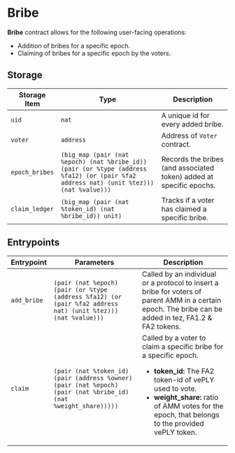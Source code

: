# Bribe

**Bribe** contract allows for the following user-facing operations:

- Addition of bribes for a specific epoch.
- Claiming of bribes for a specific epoch by the voters.

## Storage

| Storage Item   | Type                                                                                                                                    | Description                                                         |
| -------------- | --------------------------------------------------------------------------------------------------------------------------------------- | ------------------------------------------------------------------- |
| `uid`          | `nat`                                                                                                                                   | A unique id for every added bribe.                                  |
| `voter`        | `address`                                                                                                                               | Address of `Voter` contract.                                        |
| `epoch_bribes` | `(big_map (pair (nat %epoch) (nat %bribe_id)) (pair (or %type (address %fa12) (or (pair %fa2 address nat) (unit %tez))) (nat %value)))` | Records the bribes (and associated token) added at specific epochs. |
| `claim_ledger` | `(big_map (pair (nat %token_id) (nat %bribe_id)) unit)`                                                                                 | Tracks if a voter has claimed a specific bribe.                     |

## Entrypoints

| Entrypoint  | Parameters                                                                                                      | Description                                                                                                                                                                                                                                           |
| ----------- | --------------------------------------------------------------------------------------------------------------- | ----------------------------------------------------------------------------------------------------------------------------------------------------------------------------------------------------------------------------------------------------- |
| `add_bribe` | `(pair (nat %epoch) (pair (or %type (address %fa12) (or (pair %fa2 address nat) (unit %tez))) (nat %value)))`   | Called by an individual or a protocol to insert a bribe for voters of parent AMM in a certain epoch. The bribe can be added in tez, FA1.2 & FA2 tokens.                                                                                               |
| `claim`     | `(pair (nat %token_id) (pair (address %owner) (pair (nat %epoch) (pair (nat %bribe_id) (nat %weight_share)))))` | Called by a voter to claim a specific bribe for a specific epoch. <ul><li><b>token_id:</b> The FA2 token-id of vePLY used to vote.</li><li><b>weight_share:</b> ratio of AMM votes for the epoch, that belongs to the provided vePLY token.</li></ul> |

